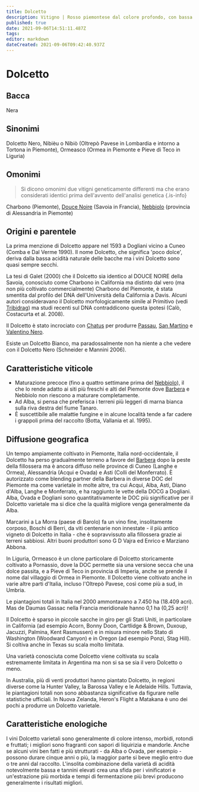 ```yaml
---
title: Dolcetto
description: Vitigno | Rosso piemontese dal colore profondo, con bassa acidità e notevole fragranza.
published: true
date: 2021-09-06T14:51:11.487Z
tags: 
editor: markdown
dateCreated: 2021-09-06T09:42:40.937Z
---
```


# Dolcetto

## Bacca
Nera

## Sinonimi
Dolcetto Nero, Nibièu o Nibiò (Oltrepò Pavese in Lombardia e intorno a Tortona in Piemonte), Ormeasco (Ormea in Piemonte e Pieve di Teco in Liguria)

## Omonimi
> Si dicono omonimi due vitigni geneticamente differenti ma che erano considerati identici prima dell'avvento dell'analisi genetica
{.is-info}

Charbono (Piemonte), [Douce Noire](/vitigni/douce-noire) (Savoia in Francia), [Nebbiolo](/vitigni/Italia/nebbiolo) (provincia di Alessandria in Piemonte)

## Origini e parentele
La prima menzione di Dolcetto appare nel 1593 a Dogliani vicino a Cuneo (Comba e Dal Verme 1990). Il nome Dolcetto, che significa 'poco dolce', deriva dalla bassa acidità naturale delle bacche ma i vini Dolcetto sono quasi sempre secchi.

La tesi di Galet (2000) che il Dolcetto sia identico al DOUCE NOIRE della Savoia, conosciuto come Charbono in California ma distinto dal vero (ma non più coltivato commercialmente) Charbono del Piemonte, è stata smentita dal profilo del DNA dell'Università della California a Davis. Alcuni autori consideravano il Dolcetto morfologicamente simile al Primitivo (vedi [Tribidrag](/vitigni/tribidrag)) ma studi recenti sul DNA contraddicono questa ipotesi (Calò, Costacurta et al. 2008).

Il Dolcetto è stato incrociato con [Chatus](/vitigni/chatus) per produrre [Passau](/vitigni/passau), [San Martino](/vitigni/san-martino) e [Valentino Nero](/vitigni/valentino-nero).

Esiste un Dolcetto Bianco, ma paradossalmente non ha niente a che vedere con il Dolcetto Nero (Schneider e Mannini 2006).

## Caratteristiche viticole
- Maturazione precoce (fino a quattro settimane prima del [Nebbiolo](/vitigni/Italia/nebbiolo)), il che lo rende adatto ai siti più freschi e alti del Piemonte dove [Barbera](/vitigni/barbera) e Nebbiolo non riescono a maturare completamente. 
- Ad Alba, si pensa che preferisca i terreni più leggeri di marna bianca sulla riva destra del fiume Tanaro. 
- È suscettibile alle malattie fungine e in alcune località tende a far cadere i grappoli prima del raccolto (Botta, Vallania et al. 1995).

## Diffusione geografica
Un tempo ampiamente coltivato in Piemonte, Italia nord-occidentale, il Dolcetto ha perso gradualmente terreno a favore del [Barbera](/vitigni/barbera) dopo la peste della fillossera ma è ancora diffuso nelle province di Cuneo (Langhe e Ormea), Alessandria (Acqui e Ovada) e Asti (Colli del Monferrato). È autorizzato come blending partner della Barbera in diverse DOC del Piemonte ma come varietale in molte altre, tra cui Acqui, Alba, Asti, Diano d'Alba, Langhe e Monferrato, e ha raggiunto le vette della DOCG a Dogliani. Alba, Ovada e Dogliani sono quantitativamente le DOC più significative per il Dolcetto varietale ma si dice che la qualità migliore venga generalmente da Alba.

Marcarini a La Morra (paese di Barolo) fa un vino fine, insolitamente corposo, Boschi di Berri, da viti centenarie non innestate - il più antico vigneto di Dolcetto in Italia - che è sopravvissuto alla fillossera grazie ai terreni sabbiosi. Altri buoni produttori sono G D Vajra ed Enrico e Marziano Abbona.

In Liguria, Ormeasco è un clone particolare di Dolcetto storicamente coltivato a Pornassio, dove la DOC permette sia una versione secca che una dolce passita, e a Pieve di Teco in provincia di Imperia, anche se prende il nome dal villaggio di Ormea in Piemonte. Il Dolcetto viene coltivato anche in varie altre parti d'Italia, incluso l'Oltrepò Pavese, così come più a sud, in Umbria.

Le piantagioni totali in Italia nel 2000 ammontavano a 7.450 ha (18.409 acri). Mas de Daumas Gassac nella Francia meridionale hanno 0,1 ha (0,25 acri)!

Il Dolcetto è sparso in piccole sacche in giro per gli Stati Uniti, in particolare in California (ad esempio Acorn, Bonny Doon, Cartlidge & Brown, Duxoup, Jacuzzi, Palmina, Kent Rasmussen) e in misura minore nello Stato di Washington (Woodward Canyon) e in Oregon (ad esempio Ponzi, Stag Hill). Si coltiva anche in Texas su scala molto limitata.

Una varietà conosciuta come Dolcetto viene coltivata su scala estremamente limitata in Argentina ma non si sa se sia il vero Dolcetto o meno.

In Australia, più di venti produttori hanno piantato Dolcetto, in regioni diverse come la Hunter Valley, la Barossa Valley e le Adelaide Hills. Tuttavia, le piantagioni totali non sono abbastanza significative da figurare nelle statistiche ufficiali. In Nuova Zelanda, Heron's Flight a Matakana è uno dei pochi a produrre un Dolcetto varietale.

## Caratteristiche enologiche
I vini Dolcetto varietali sono generalmente di colore intenso, morbidi, rotondi e fruttati; i migliori sono fragranti con sapori di liquirizia e mandorle. Anche se alcuni vini ben fatti e più strutturati - da Alba o Ovada, per esempio - possono durare cinque anni o più, la maggior parte si beve meglio entro due o tre anni dal raccolto. L'insolita combinazione della varietà di acidità notevolmente bassa e tannini elevati crea una sfida per i vinificatori e un'estrazione più morbida e tempi di fermentazione più brevi producono generalmente i risultati migliori.